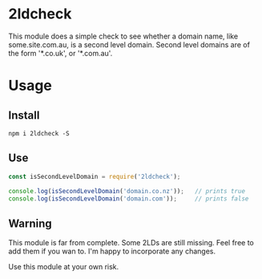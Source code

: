 # 2ldcheck

This module does a simple check to see whether a domain name, like some.site.com.au, is a second level domain. Second
level domains are of the form '\*.co.uk', or '\*.com.au'.

# Usage

## Install

`npm i 2ldcheck -S`

## Use

```javascript
const isSecondLevelDomain = require('2ldcheck');

console.log(isSecondLevelDomain('domain.co.nz'));   // prints true
console.log(isSecondLevelDomain('domain.com'));     // prints false
```

## Warning

This module is far from complete. Some 2LDs are still missing. Feel free to add them if you wan to. I'm happy to 
incorporate any changes. 

Use this module at your own risk. 

